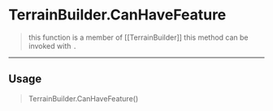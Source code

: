 # TerrainBuilder.CanHaveFeature
> this function is a member of [[TerrainBuilder]]
> this method can be invoked with `.`
-----
## Usage
> TerrainBuilder.CanHaveFeature()
